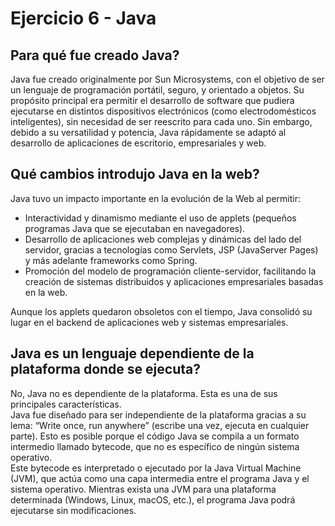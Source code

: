 # Ejercicio 6 - Java

## Para qué fue creado Java?
Java fue creado originalmente por Sun Microsystems, con el objetivo de ser un lenguaje de programación portátil, seguro, y orientado a objetos. Su propósito principal era permitir el desarrollo de software que pudiera ejecutarse en distintos dispositivos electrónicos (como electrodomésticos inteligentes), sin necesidad de ser reescrito para cada uno. Sin embargo, debido a su versatilidad y potencia, Java rápidamente se adaptó al desarrollo de aplicaciones de escritorio, empresariales y web.

## Qué cambios introdujo Java en la web?
Java tuvo un impacto importante en la evolución de la Web al permitir:
- Interactividad y dinamismo mediante el uso de applets (pequeños programas Java que se ejecutaban en navegadores).
- Desarrollo de aplicaciones web complejas y dinámicas del lado del servidor, gracias a tecnologías como Servlets, JSP (JavaServer Pages) y más adelante frameworks como Spring.
- Promoción del modelo de programación cliente-servidor, facilitando la creación de sistemas distribuidos y aplicaciones empresariales basadas en la web.

Aunque los applets quedaron obsoletos con el tiempo, Java consolidó su lugar en el backend de aplicaciones web y sistemas empresariales.

## Java es un lenguaje dependiente de la plataforma donde se ejecuta? 
No, Java no es dependiente de la plataforma. Esta es una de sus principales características.  
Java fue diseñado para ser independiente de la plataforma gracias a su lema: “Write once, run anywhere” (escribe una vez, ejecuta en cualquier parte). Esto es posible porque el código Java se compila a un formato intermedio llamado bytecode, que no es específico de ningún sistema operativo.  
Este bytecode es interpretado o ejecutado por la Java Virtual Machine (JVM), que actúa como una capa intermedia entre el programa Java y el sistema operativo. Mientras exista una JVM para una plataforma determinada (Windows, Linux, macOS, etc.), el programa Java podrá ejecutarse sin modificaciones.
